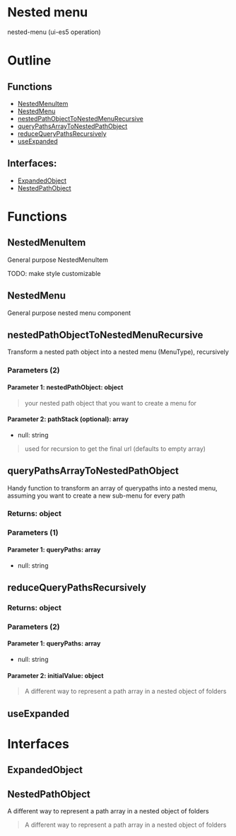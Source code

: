 # Nested menu

nested-menu (ui-es5 operation)



# Outline

## Functions

- [NestedMenuItem](#NestedMenuItem)
- [NestedMenu](#NestedMenu)
- [nestedPathObjectToNestedMenuRecursive](#nestedPathObjectToNestedMenuRecursive)
- [queryPathsArrayToNestedPathObject](#queryPathsArrayToNestedPathObject)
- [reduceQueryPathsRecursively](#reduceQueryPathsRecursively)
- [useExpanded](#useExpanded)

## Interfaces:

- [ExpandedObject](#ExpandedObject)
- [NestedPathObject](#NestedPathObject)



# Functions

## NestedMenuItem

General purpose NestedMenuItem

TODO: make style customizable




## NestedMenu

General purpose nested menu component




## nestedPathObjectToNestedMenuRecursive

Transform a nested path object into a nested menu (MenuType), recursively




### Parameters (2)

#### Parameter 1: nestedPathObject: object

> your nested path object that you want to create a menu for




#### Parameter 2: pathStack (optional): array

- null: string

> used for recursion to get the final url (defaults to empty array)




## queryPathsArrayToNestedPathObject

Handy function to transform an array of querypaths into a nested menu, assuming you want to create a new sub-menu for every path


### Returns: object

### Parameters (1)

#### Parameter 1: queryPaths: array

- null: string






## reduceQueryPathsRecursively

### Returns: object

### Parameters (2)

#### Parameter 1: queryPaths: array

- null: string






#### Parameter 2: initialValue: object

> A different way to represent a path array in a nested object of folders




## useExpanded

# Interfaces

## ExpandedObject

## NestedPathObject

A different way to represent a path array in a nested object of folders



> A different way to represent a path array in a nested object of folders



